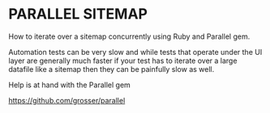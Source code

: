 # PARALLEL SITEMAP 
How to iterate over a sitemap concurrently using Ruby and Parallel gem.

Automation tests can be very slow and while tests that operate under the UI layer are generally much faster if your test has to iterate over a large datafile like a sitemap then they can be painfully slow as well.

Help is at hand with the Parallel gem 

https://github.com/grosser/parallel
